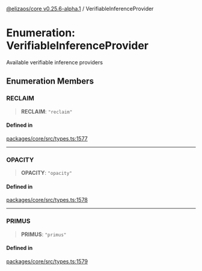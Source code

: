 [@elizaos/core v0.25.6-alpha.1](../index.md) / VerifiableInferenceProvider

# Enumeration: VerifiableInferenceProvider

Available verifiable inference providers

## Enumeration Members

### RECLAIM

> **RECLAIM**: `"reclaim"`

#### Defined in

[packages/core/src/types.ts:1577](https://github.com/divine-comedian/eliza/blob/main/packages/core/src/types.ts#L1577)

***

### OPACITY

> **OPACITY**: `"opacity"`

#### Defined in

[packages/core/src/types.ts:1578](https://github.com/divine-comedian/eliza/blob/main/packages/core/src/types.ts#L1578)

***

### PRIMUS

> **PRIMUS**: `"primus"`

#### Defined in

[packages/core/src/types.ts:1579](https://github.com/divine-comedian/eliza/blob/main/packages/core/src/types.ts#L1579)
